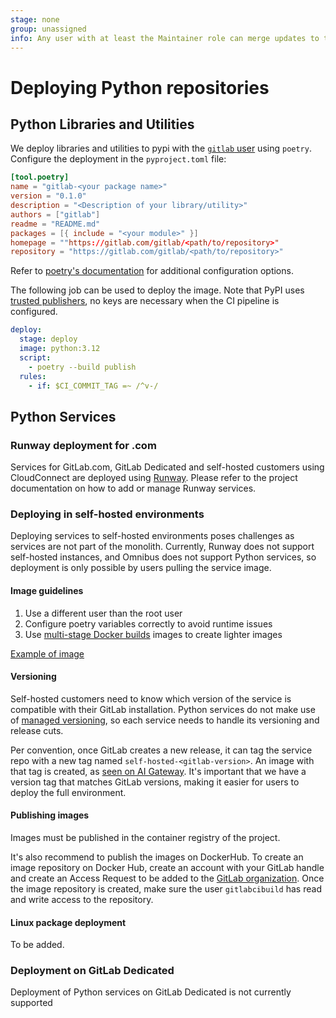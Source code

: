 ```yaml
---
stage: none
group: unassigned
info: Any user with at least the Maintainer role can merge updates to this content. For details, see https://docs.gitlab.com/ee/development/development_processes.html#development-guidelines-review.
---
```


# Deploying Python repositories

## Python Libraries and Utilities

We deploy libraries and utilities to pypi with the [`gitlab` user](https://pypi.org/user/gitlab/) using `poetry`. Configure the deployment in the `pyproject.toml` file:

```toml
[tool.poetry]
name = "gitlab-<your package name>"
version = "0.1.0"
description = "<Description of your library/utility>"
authors = ["gitlab"]
readme = "README.md"
packages = [{ include = "<your module>" }]
homepage = ""https://gitlab.com/gitlab/<path/to/repository>"
repository = "https://gitlab.com/gitlab/<path/to/repository>"
```

Refer to [poetry's documentation](https://python-poetry.org/docs/pyproject/) for additional configuration options.

The following job can be used to deploy the image. Note that PyPI uses [trusted publishers](https://docs.pypi.org/trusted-publishers/), no keys are necessary when the CI pipeline is configured.

```yaml
deploy:
  stage: deploy
  image: python:3.12
  script:
    - poetry --build publish
  rules:
    - if: $CI_COMMIT_TAG =~ /^v-/
```

## Python Services

### Runway deployment for .com

Services for GitLab.com, GitLab Dedicated and self-hosted customers using CloudConnect are deployed using [Runway](https://docs.runway.gitlab.com/welcome/onboarding/).
Please refer to the project documentation on how to add or manage Runway services.

### Deploying in self-hosted environments

Deploying services to self-hosted environments poses challenges as services are not part of the monolith. Currently, Runway does not support self-hosted instances, and Omnibus does not support Python services, so deployment is only possible by users pulling the service image.

#### Image guidelines

1. Use a different user than the root user
1. Configure poetry variables correctly to avoid runtime issues
1. Use [multi-stage Docker builds](https://docs.docker.com/build/building/multi-stage/) images to create lighter images

[Example of image](https://gitlab.com/gitlab-org/modelops/applied-ml/code-suggestions/ai-assist/blob/main/Dockerfile#L41-L47)

#### Versioning

Self-hosted customers need to know which version of the service is compatible with their GitLab installation. Python services do not make use of [managed versioning](https://gitlab.com/gitlab-org/release/docs/-/tree/master/components/managed-versioning), so each service needs to handle its versioning and release cuts.

Per convention, once GitLab creates a new release, it can tag the service repo with a new tag named `self-hosted-<gitlab-version>`. An image with that tag is created, as [seen on AI Gateway](https://gitlab.com/gitlab-org/modelops/applied-ml/code-suggestions/ai-assist/-/blob/main/.gitlab/ci/build.gitlab-ci.yml?ref_type=heads#L9). It's important that we have a version tag that matches GitLab versions, making it easier for users to deploy the full environment.

#### Publishing images

Images must be published in the container registry of the project.

It's also recommend to publish the images on DockerHub. To create an image repository on Docker Hub, create an account with your GitLab handle and create an Access Request to be added to the [GitLab organization](https://hub.docker.com/u/gitlab). Once the image repository is created, make sure the user `gitlabcibuild` has read and write access to the repository.

#### Linux package deployment

To be added.

### Deployment on GitLab Dedicated

Deployment of Python services on GitLab Dedicated is not currently supported
